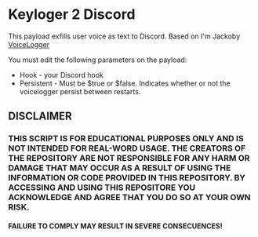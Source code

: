 # Keyloger 2 Discord

This payload exfills user voice as text to Discord.
Based on I'm Jackoby [VoiceLogger](https://github.com/I-Am-Jakoby/Flipper-Zero-BadUSB/tree/7f4899b95e2d0ad9457de2a07c9cb60733e24778/Payloads/VoiceLogger)

You must edit the following parameters on the payload:
* Hook - your Discord hook
* Persistent - Must be $true or $false. Indicates whether or not the voicelogger persist between restarts.

## DISCLAIMER
### THIS SCRIPT IS FOR EDUCATIONAL PURPOSES ONLY AND IS NOT INTENDED FOR REAL-WORD USAGE. THE CREATORS OF THE REPOSITORY ARE NOT RESPONSIBLE FOR ANY HARM OR DAMAGE THAT MAY OCCUR AS A RESULT OF USING THE INFORMATION OR CODE PROVIDED IN THIS REPOSITORY. BY ACCESSING AND USING THIS REPOSITORE YOU ACKNOWLEDGE AND AGREE THAT YOU DO SO AT YOUR OWN RISK.
#### **FAILURE TO COMPLY MAY RESULT IN SEVERE CONSECUENCES!**